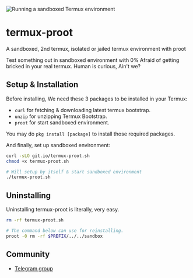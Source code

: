 ![Running a sandboxed Termux environment](https://raw.githubusercontent.com/Yonle/termux-proot/master/screenshot.png)

# termux-proot
A sandboxed, 2nd termux, isolated or jailed termux environment with proot

Test something out in sandboxed environment with 0% Afraid of getting bricked in your real termux. Human is curious, Ain't we?

## Setup & Installation
Before installing, We need these 3 packages to be installed in your Termux:
 * `curl` for fetching & downloading latest termux bootstrap.
 * `unzip` for unzipping Termux Bootstrap.
 * `proot` for start sandboxed environment.

You may do `pkg install [package]` to install those required packages.

And finally, set up sandboxed environment:

```sh
curl -sLO git.io/termux-proot.sh
chmod +x termux-proot.sh

# Will setup by itself & start sandboxed environment
./termux-proot.sh
```

## Uninstalling
Uninstalling termux-proot is literally, very easy. 

```sh
rm -rf termux-proot.sh

# The command below can use for reinstalling.
proot -0 rm -rf $PREFIX/../../sandbox
```

## Community
- [Telegram group](https://t.me/yonlecoder)
